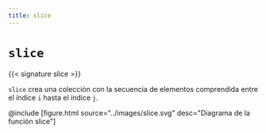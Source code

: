 ```yaml
---
title: slice
---
```


# `slice`

{{< signature slice >}}

`slice` crea una colección con la secuencia de elementos comprendida entre el índice `i` hasta el índice `j`.

@include [figure.html source="../images/slice.svg" desc="Diagrama de la función slice"]
